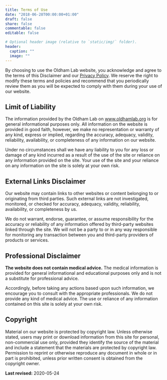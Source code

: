 ```yaml
---
title: Terms of Use
date: "2018-06-28T00:00:00+01:00"
draft: false
share: false
commentable: false
editable: false

# Optional header image (relative to `static/img/` folder).
header:
  caption: ""
  image: ""
---
```


By choosing to use the Oldham Lab website, you acknowledge and agree to the terms of this Disclaimer and our [Privacy Policy](/privacy). We reserve the right to modify these terms and policies and recommend that you periodically review them as you will be expected to comply with them during your use of our website. 

## Limit of Liability

The information provided by the Oldham Lab on www.oldhamlab.org is for general informational purposes only. All information on the website is provided in good faith, however, we make no representation or warranty of any kind, express or implied, regarding the accuracy, adequacy, validity, reliability, availability, or completeness of any information on our website.

Under no circumstances shall we have any liability to you for any loss or damage of any kind incurred as a result of the use of the site or reliance on any information provided on the site. Your use of the site and your reliance on any information on the site is solely at your own risk.

## External Links Disclaimer

Our website may contain links to other websites or content belonging to or originating from third parties. Such external links are not investigated, monitored, or checked for accuracy, adequacy, validity, reliability, availability, or completeness by us. 

We do not warrant, endorse, guarantee, or assume responsibility for the accuracy or reliability of any information offered by third-party websites linked through the site. We will not be a party to or in any way responsible for monitoring any transaction between you and third-party providers of products or services. 

## Professional Disclaimer

**The website does not contain medical advice.** The medical information is provided for general informational and educational purposes only and is not a substitute for professional advice. 

Accordingly, before taking any actions based upon such information, we encourage you to consult with the appropriate professionals. We do not provide any kind of medical advice. The use or reliance of any information contained on this site is solely at your own risk. 

## Copyright

Material on our website is protected by copyright law. Unless otherwise stated, users may print or download information from this site for personal, non-commercial use only, provided they identify the source of the material and include a statement that the materials are protected by copyright law. Permission to reprint or otherwise reproduce any document in whole or in part is prohibited, unless prior written consent is obtained from the copyright owner. 

**Last revised:** 2020-05-24
